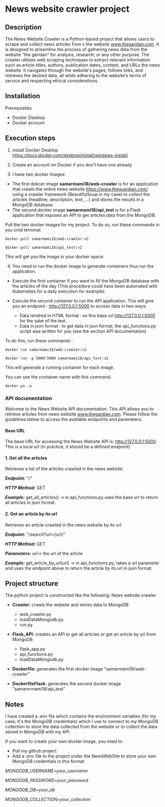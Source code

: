 # News website crawler project
## Description
The News Website Crawler is a Python-based project that allows users to scrape and collect news articles from v the website www.thegaridan.com. 
It is designed to streamline the process of gathering news data from the website "the garidan" for analysis, research, or any other purpose.
The crawler utilizes web scraping techniques to extract relevant information such as article titles, authors, publication dates, content, and URLs the news website. It navigates through the website's pages, follows links, and retrieves the desired data, all while adhering to the website's terms of service and respecting ethical considerations.

## Installation
Prerequisites
- Docker Desktop
- Docker account

## Execution steps
1. Install Docker Desktop 
https://docs.docker.com/desktop/install/windows-install/

2. Create an account on Docker if you don't have one already

3. I have two docker images:
 - The first dokcer image **samarmami18/web-crawler** is for an application that crawls the online news website https://www.theguardian.com/ using a crawler framework (BeautifulSoup in my case) to collect the articles (headline, description, text, ...) and stores the results in a MongoDB database.
 - The second docker image **samarmami18/api_test** is for a Flask application that exposes an API to get articles data from the MongoDB.

Pull the two docker images for my project. To do so, run these commands in you cmd terminal:

`docker pull samarmami18/web-crawler:v2`

`docker pull samarmami18/api_test:v2`

This will get you the image in your docker space.

4. You need to run the docker image to generate containers thus run the application.

- Execute the first container if you want to fill the MongoDB database with the articles of the day (This procedure could have been automated with Kubernetes for a daily execution for example)

- Execute the second container to run the API application. This will give you an endpoint : http://127.0.0.1:5000 to access data in two ways:

  - Data rendred in HTML formal : on this base url http://127.0.0.1:5000 for the sake of the test.
  - Data in json format : to get data in json format, the _api_functions.py_ script was written for you (see the section API documentation)

To do this, run these commands :

`docker run samarmami18/web-crawler:v2`

`docker run -p 5000:5000 samarmami18/api_test:v2`

This will generate a running container for each image.

You can see the container name with this command:

`docker ps -a`


 ### API documentation
Welcome to the News Website API documentation. This API allows you to retrieve articles from news website www.thegardian.com. Please follow the guidelines below to access the available endpoints and parameters.
#### Base URL
The base URL for accessing the News Website API is: http://127.0.0.1:5000
This is a local url (in practice, it should be a defined endpoint)

#### 1. Get all the articles
Retrieves a list of the articles crawled in the news website.

***Endpoint:*** "/"

***HTTP Method:*** GET

***Example:*** get_all_articles()
-> in api_functions.py uses the base url to return all articles in json format.

#### 2. Get an article by its url
Retrieves an article crawled in the news website by its url.

***Endpoint:*** "/search?url={url}"

***HTTP Method:*** GET

***Parameters:*** url-> the url of the article

***Example:*** get_article_by_url(url) 
-> in api_functions.py, takes a url parameter and uses the endpoint above to return the article by its url in json format.


## Project structure
The python project is constructed like the following:
News website crawler
- **Crawler:** crawls the website and stores data to MongoDB
  - web_crawler.py
  - loadDataMongodb.py
  - run.py
 
- **Flask_API:** creates an API to get all articles or get an article by url from MongoDB
  - flask_app.py
  - api_functions.py
  - loadDataMongodb.py
 
- **Dockerfile:** generates the first docker image "samarmami18/web-crawler"
- **DockerfileFlask:** generates the second docker image "samamrmami18/api_test"

## Notes

I have created a .env file which contains the environment variables (for my case, it's the MongoDB credentials) which I use to connect to my MongoDB collection to store the data collected from the website or to collect the data stored in MongoDB with my API.

If you want to create your own docker image, you need to :
- Pull my github project
- Add a .env file to the project under the NewsWebSite to store your own MongoDB credentials in this format:

_MONGODB_USERNAME=your_username_

_MONGODB_PASSWORD=your_password_

_MONGODB_DB=your_db_

_MONGODB_COLLECTION=your_collection_


